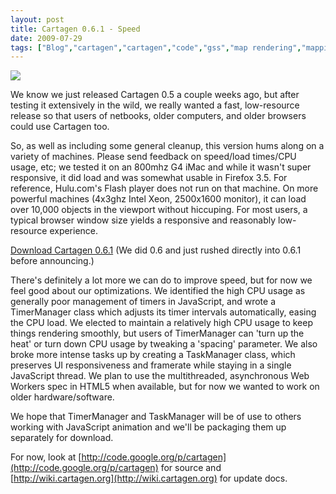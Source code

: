 ```yaml
---
layout: post
title: Cartagen 0.6.1 - Speed
date: 2009-07-29
tags: ["Blog","cartagen","cartagen","code","gss","map rendering","mapping"]
---
```


[![](http://unterbahn.com/wp-content/uploads/farm3.static.flickr.com/2621/3768712061_5506f2ff96.jpg)](http://cartagen.org)

We know we just released Cartagen 0.5 a couple weeks ago, but after testing it extensively in the wild, we really wanted a fast, low-resource release so that users of netbooks, older computers, and older browsers could use Cartagen too. 

So, as well as including some general cleanup, this version hums along on a variety of machines. Please send feedback on speed/load times/CPU usage, etc; we tested it on an 800mhz G4 iMac and while it wasn't super responsive, it did load and was somewhat usable in Firefox 3.5. For reference, Hulu.com's Flash player does not run on that machine. On more powerful machines (4x3ghz Intel Xeon, 2500x1600 monitor), it can load over 10,000 objects in the viewport without hiccuping. For most users, a typical browser window size yields a responsive and reasonably low-resource experience. 

[Download Cartagen 0.6.1](http://code.google.com/p/cartagen) (We did 0.6 and just rushed directly into 0.6.1 before announcing.)

There's definitely a lot more we can do to improve speed, but for now we feel good about our optimizations. We identified the high CPU usage as generally poor management of timers in JavaScript, and wrote a TimerManager class which adjusts its timer intervals automatically, easing the CPU load. We elected to maintain a relatively high CPU usage to keep things rendering smoothly,  but users of TimerManager can 'turn up the heat' or turn down CPU usage by tweaking a 'spacing' parameter. We also broke more intense tasks up by creating a TaskManager class, which preserves UI responsiveness and framerate while staying in a single JavaScript thread. We plan to use the multithreaded, asynchronous Web Workers spec in HTML5 when available, but for now we wanted to work on older hardware/software. 

We hope that TimerManager and TaskManager will be of use to others working with JavaScript animation and we'll be packaging them up separately for download.

For now, look at [http://code.google.org/p/cartagen](http://code.google.org/p/cartagen) for source and [http://wiki.cartagen.org](http://wiki.cartagen.org) for update docs.